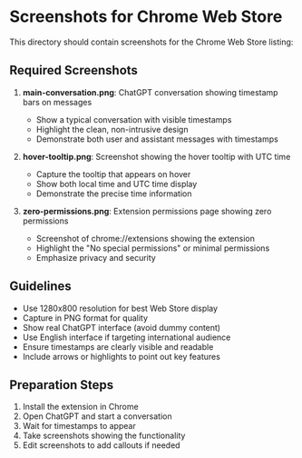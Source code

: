 # Screenshots for Chrome Web Store

This directory should contain screenshots for the Chrome Web Store listing:

## Required Screenshots

1. **main-conversation.png**: ChatGPT conversation showing timestamp bars on messages
   - Show a typical conversation with visible timestamps
   - Highlight the clean, non-intrusive design
   - Demonstrate both user and assistant messages with timestamps

2. **hover-tooltip.png**: Screenshot showing the hover tooltip with UTC time
   - Capture the tooltip that appears on hover
   - Show both local time and UTC time display
   - Demonstrate the precise time information

3. **zero-permissions.png**: Extension permissions page showing zero permissions
   - Screenshot of chrome://extensions showing the extension
   - Highlight the "No special permissions" or minimal permissions
   - Emphasize privacy and security

## Guidelines

- Use 1280x800 resolution for best Web Store display
- Capture in PNG format for quality
- Show real ChatGPT interface (avoid dummy content)
- Use English interface if targeting international audience
- Ensure timestamps are clearly visible and readable
- Include arrows or highlights to point out key features

## Preparation Steps

1. Install the extension in Chrome
2. Open ChatGPT and start a conversation
3. Wait for timestamps to appear
4. Take screenshots showing the functionality
5. Edit screenshots to add callouts if needed